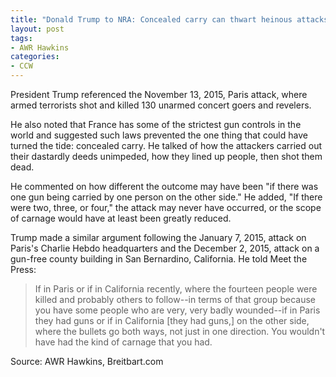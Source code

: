 ```yaml
---
title: "Donald Trump to NRA: Concealed carry can thwart heinous attacks"
layout: post
tags:
- AWR Hawkins
categories:
- CCW
---
```


President Trump referenced the November 13, 2015, Paris attack, where armed terrorists shot and killed 130 unarmed concert goers and revelers.

He also noted that France has some of the strictest gun controls in the world and suggested such laws prevented the one thing that could have turned the tide: concealed carry. He talked of how the attackers carried out their dastardly deeds unimpeded, how they lined up people, then shot them dead.

He commented on how different the outcome may have been "if there was one gun being carried by one person on the other side." He added, "If there were two, three, or four," the attack may never have occurred, or the scope of carnage would have at least been greatly reduced.

Trump made a similar argument following the January 7, 2015, attack on Paris's Charlie Hebdo headquarters and the December 2, 2015, attack on a gun-free county building in San Bernardino, California. He told Meet the Press:

> If in Paris or if in California recently, where the fourteen people were killed and probably others to follow--in terms of that group because you have some people who are very, very badly wounded--if in Paris they had guns or if in California \[they had guns,\] on the other side, where the bullets go both ways, not just in one direction. You wouldn't have had the kind of carnage that you had.

Source: AWR Hawkins, Breitbart.com
